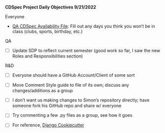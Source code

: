 **CDSpec Project Daily Objectives 9/21/2022**

Everyone 

* [QA CDSpec Availability File](https://docs.google.com/spreadsheets/d/14XzB-l-NpYjzZifEgkJxYghMT_p-vZwYvjKJIBBWDvk/edit#gid=1513700858): Fill out any days you think you won’t be in class (clubs, sports, birthday, etc.)

QA

- [ ] Update SDP to reflect current semester (good work so far, I saw the new Roles and Responsibilities section)

R\&D

- [ ] Everyone should have a GitHub Account/Client of some sort  
- [ ] Move Comment Style guide to file of its own; discuss any changes/additions as a group  
- [ ] I don’t want us making changes to Simon’s repository directly; have someone fork his GitHub repo and share w/ everyone  
- [ ] Try commenting a few .py files as a group, see how it goes  
- [ ] For reference,  [Django Cookiecutter](https://cookiecutter-django.readthedocs.io/en/latest/index.html)

